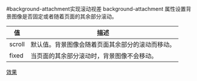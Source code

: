 #background-attachment实现滚动视差
background-attachment 属性设置背景图像是否固定或者随着页面的其余部分滚动。

值 | 描述
--------- | -------------
scroll| 默认值。背景图像会随着页面其余部分的滚动而移动。
fixed| 当页面的其余部分滚动时，背景图像不会移动。

[效果](https://codepen.io/xiamijun/pen/vzBeXB)

